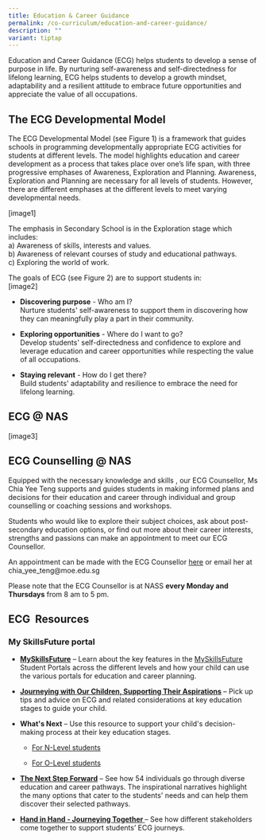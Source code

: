 ```yaml
---
title: Education & Career Guidance
permalink: /co-curriculum/education-and-career-guidance/
description: ""
variant: tiptap
---
```

<p>Education and Career Guidance (ECG) helps students to develop a sense
of purpose in life. By nurturing self-awareness and self-directedness for
lifelong learning, ECG helps students to develop a growth mindset, adaptability
and a resilient attitude to embrace future opportunities and appreciate
the value of all occupations.</p>
<h2><strong>The ECG Developmental Model</strong></h2>
<p>The ECG Developmental Model (see Figure 1) is a framework that guides
schools in programming developmentally appropriate ECG activities for students
at different levels. The model highlights education and career development
as a process that takes place over one’s life span, with three progressive
emphases of Awareness, Exploration and Planning. Awareness, Exploration
and Planning are necessary for all levels of students. However, there are
different emphases at the different levels to meet varying developmental
needs.</p>
<p>[image1]</p>
<p>The emphasis in Secondary School is in the Exploration stage which includes:
<br>a) Awareness of skills, interests and values.
<br>b) Awareness of relevant courses of study and educational pathways.
<br>c) Exploring the world of work.
<br>
</p>
<p>The goals of ECG (see Figure 2) are to support students in:
<br>[image2]</p>
<ul data-tight="true" class="tight">
<li>
<p><strong>Discovering purpose</strong>&nbsp;- Who am I?
<br>Nurture students' self-awareness to support them in discovering how they
can meaningfully play a part in their community.</p>
</li>
<li>
<p><strong>Exploring opportunities</strong>&nbsp;- Where do I want to go?
<br>Develop students' self-directedness and confidence to explore and leverage
education and career opportunities while respecting the value of all occupations.</p>
</li>
<li>
<p><strong>Staying relevant</strong>&nbsp;- How do I get there?
<br>Build students' adaptability and resilience to embrace the need for lifelong
learning.</p>
</li>
</ul>
<h2><strong>ECG @ NAS</strong></h2>
<p>[image3]</p>
<h2><strong>ECG Counselling @ NAS</strong></h2>
<p>Equipped with the necessary knowledge and skills , our ECG Counsellor,
Ms Chia Yee Teng supports and guides students in making informed plans
and decisions for their education and career through individual and group
counselling or coaching sessions and workshops.</p>
<p>Students who would like to explore their subject choices, ask about post-secondary
education options, or find out more about their career interests, strengths
and passions can make an appointment to meet our ECG Counsellor. &nbsp;</p>
<p>An appointment can be made with the ECG Counsellor&nbsp;<a href="https://go.gov.sg/nassecgappt" rel="noopener noreferrer nofollow" target="_blank">here</a> or
email her at <a rel="noopener noreferrer nofollow" target="_blank">chia_yee_teng@moe.edu.sg</a>
</p>
<p>Please note that the ECG Counsellor is at NASS <strong>every Monday and Thursdays</strong> from
8 am to 5 pm.</p>
<h2><strong>ECG &nbsp;Resources</strong></h2>
<h3>My SkillsFuture portal</h3>
<ul data-tight="true" class="tight">
<li>
<p><strong><a href="https://www.moe.gov.sg/-/media/files/programmes/myskillsfuture-student-portal-brochure-digital.pdf" rel="noopener noreferrer nofollow" target="_blank">MySkillsFuture</a></strong>&nbsp;–
Learn about the key features in the <a href="https://www.myskillsfuture.gov.sg/content/student/en/secondary.html" rel="noopener noreferrer nofollow" target="_blank">MySkillsFuture</a> Student
Portals across the different levels and how your child can use the various
portals for education and career planning.</p>
</li>
<li>
<p><strong><a href="https://go.gov.sg/tips-for-parents" rel="noopener noreferrer nofollow" target="_blank">Journeying with Our Children, Supporting Their Aspirations</a></strong>&nbsp;–
Pick up tips and advice on ECG and related considerations at key education
stages to guide your child.</p>
</li>
<li>
<p><strong>What's Next</strong>&nbsp;– Use this resource to support your
child's decision-making process at their key education stages.</p>
<ul data-tight="true" class="tight">
<li>
<p><a href="https://go.gov.sg/whats-next-nlevel" rel="noopener noreferrer nofollow" target="_blank">For N-Level students</a>
</p>
</li>
<li>
<p><a href="https://go.gov.sg/whats-next-olevel" rel="noopener noreferrer nofollow" target="_blank">For O-Level students</a>
</p>
</li>
</ul>
</li>
<li>
<p><strong><a href="https://www.moe.gov.sg/-/media/files/programmes/ecg/moe_the_next_step_forward.pdf" rel="noopener noreferrer nofollow" target="_blank">The Next Step Forward</a></strong>&nbsp;–
See how 54 individuals go through diverse education and career pathways.
The inspirational narratives highlight the many options that cater to the
students' needs and can help them discover their selected pathways.</p>
</li>
<li>
<p><strong><a href="https://www.moe.gov.sg/-/media/files/programmes/ecg/hand-in-hand_2017.pdf" rel="noopener noreferrer nofollow" target="_blank">Hand in Hand - Journeying Together</a><a href="https://www.moe.gov.sg/-/media/files/programmes/ecg/moe_the_next_step_forward.pdf" rel="noopener noreferrer nofollow" target="_blank">&nbsp;</a></strong>–
See how different stakeholders come together to support students’ ECG journeys.</p>
</li>
</ul>
<p></p>